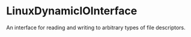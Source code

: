 # LinuxDynamicIOInterface
An interface for reading and writing to arbitrary types of file descriptors.
